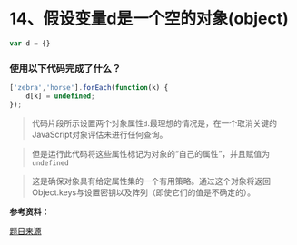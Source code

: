 # 14、假设变量d是一个空的对象(object)

```js
var d = {}
```

### 使用以下代码完成了什么？

```js
['zebra','horse'].forEach(function(k) {
	d[k] = undefined;
});

```

> 代码片段所示设置两个对象属性`d`.最理想的情况是，在一个取消关键的JavaScript对象评估未进行任何查询。

> 但是运行此代码将这些属性标记为对象的“自己的属性”，并且赋值为`undefined`

> 这是确保对象具有给定属性集的一个有用策略。通过这个对象将返回Object.keys与设置密钥以及阵列（即使它们的值是不确定的）。

**参考资料：**

[题目来源](https://www.toptal.com/javascript/interview-questions)
